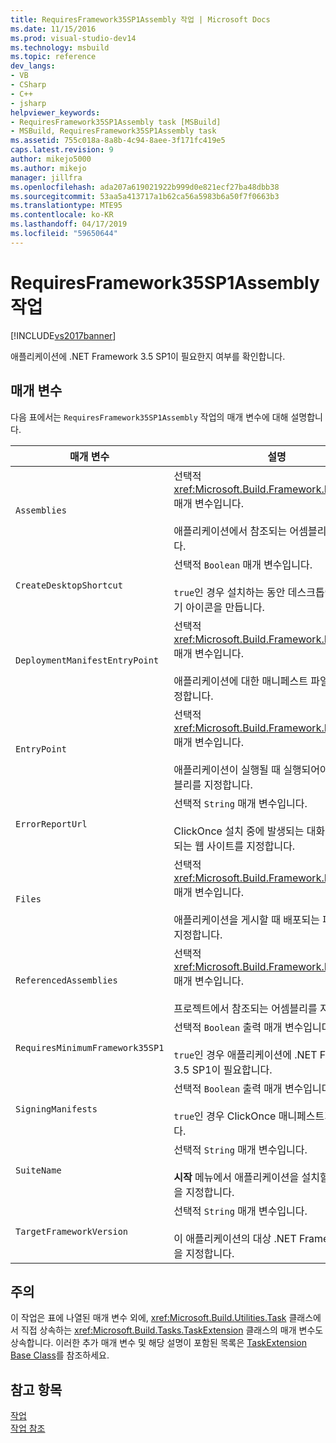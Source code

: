 ```yaml
---
title: RequiresFramework35SP1Assembly 작업 | Microsoft Docs
ms.date: 11/15/2016
ms.prod: visual-studio-dev14
ms.technology: msbuild
ms.topic: reference
dev_langs:
- VB
- CSharp
- C++
- jsharp
helpviewer_keywords:
- RequiresFramework35SP1Assembly task [MSBuild]
- MSBuild, RequiresFramework35SP1Assembly task
ms.assetid: 755c018a-8a8b-4c94-8aee-3f171fc419e5
caps.latest.revision: 9
author: mikejo5000
ms.author: mikejo
manager: jillfra
ms.openlocfilehash: ada207a619021922b999d0e821ecf27ba48dbb38
ms.sourcegitcommit: 53aa5a413717a1b62ca56a5983b6a50f7f0663b3
ms.translationtype: MTE95
ms.contentlocale: ko-KR
ms.lasthandoff: 04/17/2019
ms.locfileid: "59650644"
---
```

# <a name="requiresframework35sp1assembly-task"></a>RequiresFramework35SP1Assembly 작업
[!INCLUDE[vs2017banner](../includes/vs2017banner.md)]

애플리케이션에 .NET Framework 3.5 SP1이 필요한지 여부를 확인합니다.  
  
## <a name="parameters"></a>매개 변수  
 다음 표에서는 `RequiresFramework35SP1Assembly` 작업의 매개 변수에 대해 설명합니다.  
  
|매개 변수|설명|  
|---------------|-----------------|  
|`Assemblies`|선택적 <xref:Microsoft.Build.Framework.ITaskItem>`[]` 매개 변수입니다.<br /><br /> 애플리케이션에서 참조되는 어셈블리를 지정합니다.|  
|`CreateDesktopShortcut`|선택적 `Boolean` 매개 변수입니다.<br /><br /> `true`인 경우 설치하는 동안 데스크톱에서 바로 가기 아이콘을 만듭니다.|  
|`DeploymentManifestEntryPoint`|선택적 <xref:Microsoft.Build.Framework.ITaskItem> 매개 변수입니다.<br /><br /> 애플리케이션에 대한 매니페스트 파일 이름을 지정합니다.|  
|`EntryPoint`|선택적 <xref:Microsoft.Build.Framework.ITaskItem> 매개 변수입니다.<br /><br /> 애플리케이션이 실행될 때 실행되어야 하는 어셈블리를 지정합니다.|  
|`ErrorReportUrl`|선택적 `String` 매개 변수입니다.<br /><br /> ClickOnce 설치 중에 발생되는 대화 상자에 표시되는 웹 사이트를 지정합니다.|  
|`Files`|선택적 <xref:Microsoft.Build.Framework.ITaskItem>`[]` 매개 변수입니다.<br /><br /> 애플리케이션을 게시할 때 배포되는 파일 목록을 지정합니다.|  
|`ReferencedAssemblies`|선택적 <xref:Microsoft.Build.Framework.ITaskItem>`[]` 매개 변수입니다.<br /><br /> 프로젝트에서 참조되는 어셈블리를 지정합니다.|  
|`RequiresMinimumFramework35SP1`|선택적 `Boolean` 출력 매개 변수입니다.<br /><br /> `true`인 경우 애플리케이션에 .NET Framework 3.5 SP1이 필요합니다.|  
|`SigningManifests`|선택적 `Boolean` 출력 매개 변수입니다.<br /><br /> `true`인 경우 ClickOnce 매니페스트가 서명됩니다.|  
|`SuiteName`|선택적 `String` 매개 변수입니다.<br /><br /> **시작** 메뉴에서 애플리케이션을 설치할 폴더 이름을 지정합니다.|  
|`TargetFrameworkVersion`|선택적 `String` 매개 변수입니다.<br /><br /> 이 애플리케이션의 대상 .NET Framework 버전을 지정합니다.|  
  
## <a name="remarks"></a>주의  
 이 작업은 표에 나열된 매개 변수 외에, <xref:Microsoft.Build.Utilities.Task> 클래스에서 직접 상속하는 <xref:Microsoft.Build.Tasks.TaskExtension> 클래스의 매개 변수도 상속합니다. 이러한 추가 매개 변수 및 해당 설명이 포함된 목록은 [TaskExtension Base Class](../msbuild/taskextension-base-class.md)를 참조하세요.  
  
## <a name="see-also"></a>참고 항목  
 [작업](../msbuild/msbuild-tasks.md)   
 [작업 참조](../msbuild/msbuild-task-reference.md)
